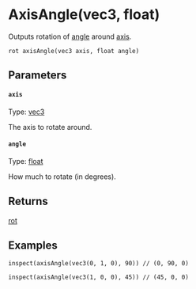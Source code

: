 # AxisAngle(vec3, float)

Outputs rotation of [angle](#angle) around [axis](#axis).

```
rot axisAngle(vec3 axis, float angle)
```

## Parameters

#### `axis`
Type: [vec3](/MdDocs/Types/Vec3.md)

The axis to rotate around.

#### `angle`
Type: [float](/MdDocs/Types/Float.md)

How much to rotate (in degrees).

## Returns

[rot](/MdDocs/Types/Rot.md)
## Examples

``` fcs
inspect(axisAngle(vec3(0, 1, 0), 90)) // (0, 90, 0)
```

``` fcs
inspect(axisAngle(vec3(1, 0, 0), 45)) // (45, 0, 0)
```


